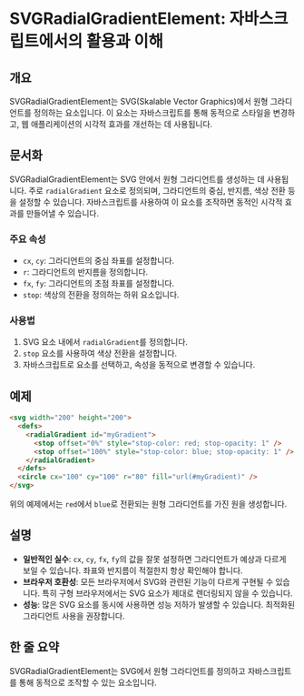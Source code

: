 <!--
Meta Description: # SVGRadialGradientElement: 자바스크립트에서의 활용과 이해 ## 개요 SVGRadialGradientElement는 SVG(Skalable Vector Graphics)에서 원형 그라디언트를 정의하는 요소입니다. 이 요소는 자바스크립트를 통해 동적...
Meta Keywords: stop, svg, 있습니다, 그라디언트를, radialgradient
-->

# SVGRadialGradientElement: 자바스크립트에서의 활용과 이해

## 개요
SVGRadialGradientElement는 SVG(Skalable Vector Graphics)에서 원형 그라디언트를 정의하는 요소입니다. 이 요소는 자바스크립트를 통해 동적으로 스타일을 변경하고, 웹 애플리케이션의 시각적 효과를 개선하는 데 사용됩니다.

## 문서화
SVGRadialGradientElement는 SVG 안에서 원형 그라디언트를 생성하는 데 사용됩니다. 주로 `radialGradient` 요소로 정의되며, 그라디언트의 중심, 반지름, 색상 전환 등을 설정할 수 있습니다. 자바스크립트를 사용하여 이 요소를 조작하면 동적인 시각적 효과를 만들어낼 수 있습니다.

### 주요 속성
- `cx`, `cy`: 그라디언트의 중심 좌표를 설정합니다.
- `r`: 그라디언트의 반지름을 정의합니다.
- `fx`, `fy`: 그라디언트의 초점 좌표를 설정합니다.
- `stop`: 색상의 전환을 정의하는 하위 요소입니다.

### 사용법
1. SVG 요소 내에서 `radialGradient`를 정의합니다.
2. `stop` 요소를 사용하여 색상 전환을 설정합니다.
3. 자바스크립트로 요소를 선택하고, 속성을 동적으로 변경할 수 있습니다.

## 예제
```html
<svg width="200" height="200">
  <defs>
    <radialGradient id="myGradient">
      <stop offset="0%" style="stop-color: red; stop-opacity: 1" />
      <stop offset="100%" style="stop-color: blue; stop-opacity: 1" />
    </radialGradient>
  </defs>
  <circle cx="100" cy="100" r="80" fill="url(#myGradient)" />
</svg>
```

위의 예제에서는 `red`에서 `blue`로 전환되는 원형 그라디언트를 가진 원을 생성합니다.

## 설명
- **일반적인 실수**: `cx`, `cy`, `fx`, `fy`의 값을 잘못 설정하면 그라디언트가 예상과 다르게 보일 수 있습니다. 좌표와 반지름이 적절한지 항상 확인해야 합니다.
- **브라우저 호환성**: 모든 브라우저에서 SVG와 관련된 기능이 다르게 구현될 수 있습니다. 특히 구형 브라우저에서는 SVG 요소가 제대로 렌더링되지 않을 수 있습니다.
- **성능**: 많은 SVG 요소를 동시에 사용하면 성능 저하가 발생할 수 있습니다. 최적화된 그라디언트 사용을 권장합니다.

## 한 줄 요약
SVGRadialGradientElement는 SVG에서 원형 그라디언트를 정의하고 자바스크립트를 통해 동적으로 조작할 수 있는 요소입니다.